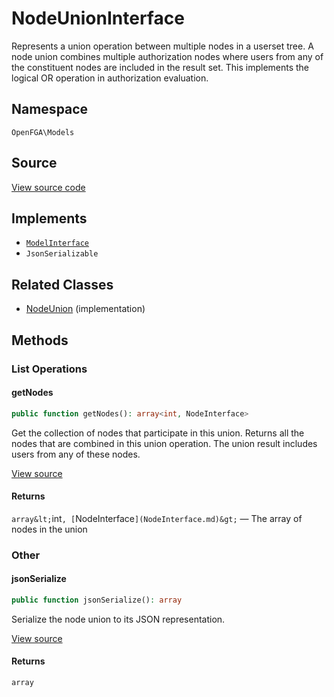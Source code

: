 # NodeUnionInterface

Represents a union operation between multiple nodes in a userset tree. A node union combines multiple authorization nodes where users from any of the constituent nodes are included in the result set. This implements the logical OR operation in authorization evaluation.

## Namespace
`OpenFGA\Models`

## Source
[View source code](https://github.com/evansims/openfga-php/blob/main/src/Models/NodeUnionInterface.php)

## Implements
* [`ModelInterface`](ModelInterface.md)
* `JsonSerializable`

## Related Classes
* [NodeUnion](Models/NodeUnion.md) (implementation)



## Methods

                                                
### List Operations
#### getNodes


```php
public function getNodes(): array<int, NodeInterface>
```

Get the collection of nodes that participate in this union. Returns all the nodes that are combined in this union operation. The union result includes users from any of these nodes.

[View source](https://github.com/evansims/openfga-php/blob/main/src/Models/NodeUnionInterface.php#L26)


#### Returns
`array&lt;`int`, [`NodeInterface`](NodeInterface.md)&gt;` — The array of nodes in the union
### Other
#### jsonSerialize


```php
public function jsonSerialize(): array
```

Serialize the node union to its JSON representation.

[View source](https://github.com/evansims/openfga-php/blob/main/src/Models/NodeUnionInterface.php#L34)


#### Returns
`array`
